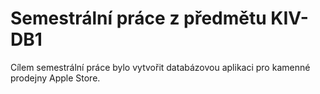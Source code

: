 # Semestrální práce z předmětu KIV-DB1

Cílem semestrální práce bylo vytvořit databázovou aplikaci pro kamenné prodejny Apple Store.

